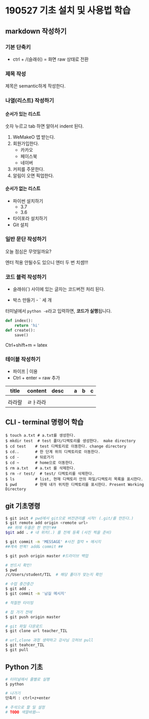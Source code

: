 # 190527 기초 설치 및 사용법 학습

## markdown 작성하기 

### 기본 단축키

- ctrl + /(슬래쉬) = 화면 raw 상태로 전환

### 제목 작성

제목은 semantic하게 작성한다. 

### 나열(리스트) 작성하기 

#### 순서가 있는 리스트

숫자 누르고 tab 하면 알아서 indent 된다. 

1. WeMakeO 앱 받는다. 
2. 회원가입한다. 
   * 카카오
   * 페이스북
   * 네이버
3. 커피를 주문한다. 
4. 알림이 오면 픽업한다. 

#### 순서가 없는 리스트

* 파이썬 설치하기
  * 3.7
  * 3.6
* 타이포라 설치하기
* Git 설치

### 일반 문단 작성하기

오늘 점심은 무엇일까요? 

엔터 적용 안될수도 있으니 엔터 두 번 치셈!!! 

### 코드 블럭 작성하기 

- 슬래쉬(`) 사이에 있는 글자는 코드버전 처리 된다. 

- 박스 만들기 - ` 세 개

터미널에서 `python -e`라고 입력하면, **코드가 실행**됩니다. 

```python
def index():
	return 'hi'
def create():
    save()
```

Ctrl+shift+m = latex

### 테이블 작성하기 

- 파이프 | 이용 
- Ctrl + enter = raw 추가 

| title  | content  | desc |      | a    | b    | c    |
| ------ | -------- | ---- | ---- | ---- | ---- | ---- |
|        |          |      |      |      |      |      |
| 라라랄 | ㄹㅏ라라 |      |      |      |      |      |



## CLI - terminal 명령어 학습

```shell
$ touch a.txt # a.txt를 생성한다. 
$ mkdir test  # test 폴더/디렉토리를 생성한다.  make directory
$ cd test    # test 디렉토리로 이동한다. change directory 
$ cd..       # 한 단계 위의 디렉토리로 이동한다. 
$ cd -       # 뒤로가기 
$ cd ~	     # home으로 이동한다. 
$ rm a.txt   # a.txt 를 삭제한다. 
$ rm -r test/  # test/ 디렉토리를 삭제한다. 
$ ls         # list, 현재 디렉토리 안의 파일/디렉토리 목록을 표시한다. 
$ pwd        # 현재 내가 위치한 디렉토리를 표시한다. Present Working Directory 
```



## git 기초명령

```sh
$ git init # pwd에서 git으로 버전관리를 시작! (.git/를 만든다.)
$ git remote add origin <remote url>
 ## 위에 두줄은 한 번만!##
$git add . # 내 위치(.) 를 전체 등록 (사진 찍을 준비)

$ git commit -m 'MESSAGE' #사진 찰칵 + 메시지
##계속 반복! add& commit ##

$ git push origin master #드라이브 백업
```

```sh
# 반드시 확인! 
$ pwd 
/c/Users/student/TIL  # 해당 폴더가 맞는지 확인

# 수업 중간중간
$ git add .
$ git commit -m '남길 메시지'

# 적절한 타이밍

# 집 가기 전에
$ git push origin master

# git 파일 다운로드
$ git clone url teacher_TIL

# url,clone 과정 생략하고 강사님 깃허브 pull 
$ git teahcer_TIL
$ git pull 
```





## Python 기초
```sh
# 터미널에서 줄별로 실행 
$ python

# 나가기
단축키 : ctrl+z+enter

# 주석으로 할 일 설정 
# TODO 색깔바뀜~~

```